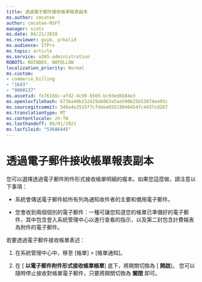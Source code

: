 ```yaml
---
title: 透過電子郵件接收帳單報表副本
ms.author: cmcatee
author: cmcatee-MSFT
manager: scotv
ms.date: 04/21/2020
ms.reviewer: guyb, prkalid
ms.audience: ITPro
ms.topic: article
ms.service: o365-administration
ROBOTS: NOINDEX, NOFOLLOW
localization_priority: Normal
ms.custom:
- commerce_billing
- "1643"
- "9000137"
ms.assetid: fe76166c-afd2-4c99-b565-bc93ed6b84e3
ms.openlocfilehash: 673ba40b232429ab063a5ae590b25b53074ee95c
ms.sourcegitcommit: 540a4e2515f7cfddee65519046454fc4437cd287
ms.translationtype: MT
ms.contentlocale: zh-TW
ms.lasthandoff: 08/01/2021
ms.locfileid: "53686445"
---
```

# <a name="receive-copy-of-your-billing-statement-in-email"></a>透過電子郵件接收帳單報表副本

您可以選擇透過電子郵件附件形式接收帳單明細的複本。如果您這麼做，請注意以下事項：
  
- 系統會傳送電子郵件給所有列為通知收件者的主要和備用電子郵件。

- 您會收到兩個個別的電子郵件：一種可讓您知道您的帳單已準備好的電子郵件，其中包含登入系統管理中心以進行查看的指示，以及第二封包含計費報表為附件的電子郵件。

若要透過電子郵件接收帳單表述：
  
1. 在系統管理中心中，移至 [帳單] \> [帳單通知][](https://go.microsoft.com/fwlink/p/?linkid=853212)。

2. 在 [ **以電子郵件附件形式接收帳單帳單**] 底下，將開關切換為 [ **開啟**]。 您可以隨時停止接收對帳單電子郵件，只要將開關切換為 **關閉** 即可。